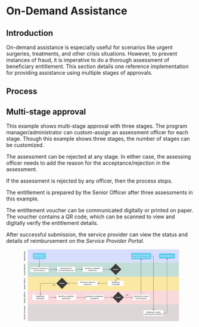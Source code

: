 # On-Demand Assistance

## Introduction

On-demand assistance is especially useful for scenarios like urgent surgeries, treatments, and other crisis situations. However, to prevent instances of fraud, it is imperative to do a thorough assessment of beneficiary entitlement. This section details one reference implementation for providing assistance using multiple stages of approvals.

## Process

## Multi-stage approval

This example shows multi-stage approval with three stages. The program manager/administrator can custom-assign an assessment officer for each stage. Though this example shows three stages, the number of stages can be customized.

The assessment can be rejected at any stage. In either case, the assessing officer needs to add the reason for the acceptance/rejection in the assessment.

If the assessment is rejected by any officer, then the process stops.

The entitlement is prepared by the Senior Officer after three assessments in this example.

The entitlement voucher can be communicated digitally or printed on paper. The voucher contains a QR code, which can be scanned to view and digitally verify the entitlement details.

After successful submission, the service provider can view the status and details of reimbursement on the _Service Provider Portal._

<figure><img src="../.gitbook/assets/image.png" alt=""><figcaption></figcaption></figure>
